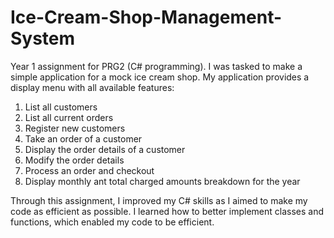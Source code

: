 # Ice-Cream-Shop-Management-System
Year 1 assignment for PRG2 (C# programming). I was tasked to make a simple application for a mock ice cream shop. My application provides a display menu with all available features: 
1. List all customers
2. List all current orders
3. Register new customers
4. Take an order of a customer
5. Display the order details of a customer
6. Modify the order details
7. Process an order and checkout
8. Display monthly ant total charged amounts breakdown for the year

Through this assignment, I improved my C# skills as I aimed to make my code as efficient as possible. I learned how to better implement classes and functions, which enabled my code to be efficient. 
